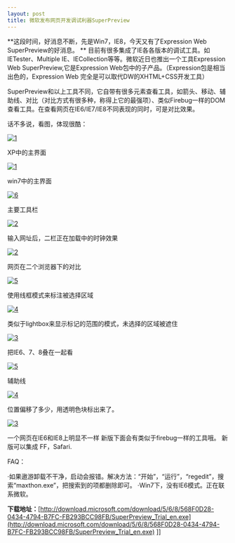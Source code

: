 ```yaml
---
layout: post
title: 微软发布网页开发调试利器SuperPreview
---
```

**这段时间，好消息不断，先是Win7，IE8，今天又有了Expression Web SuperPreview的好消息。 **
目前有很多集成了IE各各版本的调试工具。如IETester、Multiple IE、IECollection等等。微软近日也推出一个工具Expression Web SuperPreview,它是Expression Web包中的子产品。（Expression包是相当出色的，Expression Web 完全是可以取代DW的XHTML+CSS开发工具）

SuperPreview和以上工具不同，它自带有很多元素查看工具，如箭头、移动、辅助线、对比（对比方式有很多种，称得上它的最强项）、类似Firebug一样的DOM查看工具。在查看网页在IE6/IE7/IE8不同表现的同时，可是对比效果。

话不多说，看图，体现很酷： 

[![1](https://eve1iq.bay.livefilestore.com/y1mi-iJINPEqSlwlh37_ua939OvTxWM35o6wfAqk6oW9GKQuZVhKcK2L-9mgAD_3q4OYi9ozBcWpEu1JAeeMYAvAHG5P1a1o0iW2fXMEvhqES0kFZubBV6M2UGtue9kyLJaENxLp8J15OM/1_thumb[4].png "1")](https://eve1iq.bay.livefilestore.com/y1mNJRumeyyxuya3jA0arISgl8nel5phwU3Cqf2CzRPFhfkreWZYknmkVG6YuJhLH1njxwY6Uflgp8d81mrzrkPUDjAi0inmTZfvUswlD3Ak3tLaJJuXYtHCkhyviHKcwJxzekOt3qftR4/1[6].png) 

XP中的主界面 

[![1](https://eve1iq.bay.livefilestore.com/y1mUvJDY3hvPtTJNb0L9rVUz-EEGQfWnDgU2URJMxl42PRw58wsxp6PWzY88p3ss3bM07lpS-9uHduwqOtkP0uas25wq1uZBl8lbntnFFmFiu4wNSkiK1VcLd7pnEmICIyoTBmq4TpKJwQ/1_thumb[8].png "1")](https://eve1iq.bay.livefilestore.com/y1maNwM7HrNstazco_TBTUufDq8xZq4n7x8s72Tl38FzangRGQ36H5XSbUyTcKkk16A6P5xk-U_T9b-NctaqHQC755ZJt87L8lH0y3EZTUzwO9vWsBrWwn75Z7zAkXjbXURGu-I7pHSl1M/1[10].png) 

win7中的主界面 

[![6](https://eve1iq.bay.livefilestore.com/y1mOyAly_8ugKqluSHy1RFD1C7NGpX5qbLlniwQ-xYYgLUSXpBALxLksKMTThodXFOWFnxKEaERrnKN2jUZTrZVD6WxQrn1mCQ1MfR8I6eTQ4D07on_4sEMGPX9Yg-A084bPK27ds7u2sQ/6_thumb[3].png "6")](https://eve1iq.bay.livefilestore.com/y1mXCu93R9aP4wzvFtXL-S3-AX1EY20-9B0_7FDmSdIuyy43Snxwr0RiZlnj8k6IqJsv4WDRiz9YG9qNWmWRNpyrva1VSz1qGVFBCC_5JcrTz6zpGRYd3qpxvMmn9WIEEcsLRoq21U4EkU/6[3].png) 

主要工具栏 

[![2](https://eve1iq.bay.livefilestore.com/y1m-B6OuvnUotg2NxD0eZ-3rF-YQ0_Ls615TIcGJIIviZY3HolfrrazCWUnu4r9GUfvBSdJp1mInmLd1lJ4bECHlpEn-PzgW0xyPc5r7CLW1Gw7mKvE4ej74lBDtODm8IPAg3B2SUMgGtI/2_thumb[3].png "2")](https://eve1iq.bay.livefilestore.com/y1ma5Gj1exglPXOVtB3G2QVDNh4FQmhkz8B6xQQosMHDsX5wiUU11_cUiX1tK-NzYey1lQxxY7JhnT_xnAOARdxHSvHxNqFL2hNF748oa978PXMdf7EqQqSdqZ2zmT5NXu6NWDwkbKatmc/2[5].png) 

输入网址后，二栏正在加载中的时钟效果 

[![2](https://eve1iq.bay.livefilestore.com/y1mH6XLDkV801eRpCmQUil1J9v1VPWS5Yym97a0yWKmwT_E2E_F2Aln43Zqy1bsgfNU5-SeEJChMrnWPE7r5RqBAzGr9enM6wgav0ZmrpV-tQ-0wEO7vaTTyc-FOSppv5a04ji2K6DDFhI/2_thumb[5].png "2")](https://eve1iq.bay.livefilestore.com/y1ma8lSkPXsrA80DFG0jf27nZonDiDS2agagBwL3C5K5AuFVtbtcEg3WLLWoKyK-MO7j0xuqGfb0wj5B_r2to6JCnNViU6HQLGAQCG3-EyGbncbT4suXvzOInAis429PCnpHsZvapLqkfI/2[7].png) 

网页在二个浏览器下的对比 

[![5](https://eve1iq.bay.livefilestore.com/y1mMdsXZDaLfs4NHDokGRrzJbN2WywQQYgLdUmTI6zsuyBmEN8Aq1po2oMglk9Bjyd6GksNyQ_9F2rVPAAd26Z0Z_sKAQdBMvXlHHeixG9abrIalx78D_oNzB6joZULCXhFbb8CQNyzV6g/5_thumb[4].png "5")](https://eve1iq.bay.livefilestore.com/y1moCcwdGtepJJr51A_oUdO3BcLe0JwwWOLa0fYmkEk8l-LFSoqvaPs4Ps8qSjGw4bWYnAi9IVYor9jrgXydfhBcOXyDbWM19J_uJzdaSPL67RTB-20k2V3OX6FYrjLAAG60GfOHLOryhE/5[6].png) 

使用线框模式来标注被选择区域 

[![4](https://eve1iq.bay.livefilestore.com/y1mZBkZio0R-B4okTocqnh-ZozKRF3ELok93kXF2K3xPYhvMi-ehwnSNWyIOi8iTXvyvJNtrCD3cK92Ska_PvJYyyXzxj2UVLq6SnEkT5jymNL60CVWG-1Gz1JD4hFuqbkg8gdRabDcFw8/4_thumb[5].png "4")](https://eve1iq.bay.livefilestore.com/y1mU0KL2uYweQ-gLJct2A-6LTxD3jbLrluoOb_wYBI6RD-XW7BTSXjELMe8Q3cBDn491qoiljMlrgftrNeJh_euob7IhUVcUMJFnk6uesEJpMU-37O2cKmZ8RYspOKt5ASqyoC8K0YLeU8/4[7].png) 

类似于lightbox来显示标记的范围的模式，未选择的区域被遮住 

[![3](https://eve1iq.bay.livefilestore.com/y1mBNGLn9_00rlP_7V74RQzv0aXHnBQF54mWfyzsMBhLTHSaPO3lgFVvOjqWPK1e9VPvTj7OIu9xBN5IoxlwXNPeNz4buaPgrfTpB479FgTRoKpkJA4XUwI5_jmho8uhy9u1UQ6C4r00Ls/3_thumb[3].png "3")](https://eve1iq.bay.livefilestore.com/y1m95als0O_c0byFzpLY5I3DJt5Cgp4gnWR3HcR95NavnEtzr1SE46igboIxYV_DHe3SxjnVrGsKt7IcOFLrgpi08VWHG0ihFB-GGntk9LJe7YvsqYOeGyGcFH1Az01HEAAI2GxF1ZN-cc/3[5].png) 

把IE6、7、8叠在一起看 

[![5](https://eve1iq.bay.livefilestore.com/y1mFdq9mCsQIqZt8vUcWJdZDRjhQCNSh_z1C5I7GoBjG7YU_FfOC_wk4ryBhGNCOhIN3LbtdPievbkW5q3UJ-iHhgrwUwtUfocoZmokZ6-LKEfzrtQv7mfcMXdolXGKe3bqVjCmlOKjBp8/5_thumb[5].png "5")](https://eve1iq.bay.livefilestore.com/y1mBe4ENit-PQmpnIuICYlJ7sgRQSULX6FZVZUDWO8jlUF6pEy4PD1KiVwMMMFFAsjhllrTOhTQzmBtQO843om1UfxUhOwcwFjRZT6Sgo6Exur6f4PmUOqDr1AkHDEQLPYP9XVtIOjIHSk/5[7].png) 

辅助线 

[![4](https://eve1iq.bay.livefilestore.com/y1mBDM0kyb3saEys0dCCq2PdUpp4FiO2ubgeFq4oiuxJDYHwbGzG1tWM1_oke34Uz0LWMU3A24sA53TPwP0lIlsN7EPNtB9cIJ5_p7u9k-fzMnSjW5EwNAOWOYpevU8x3biBWyOdC8xSgk/4_thumb[6].png "4")](https://eve1iq.bay.livefilestore.com/y1mG-GNtTfTV3TaxjLK3PvcravNkfXZsC_-1sPPjCniBNwuJWZ7uTidDslVgHIXh_xeBleqqozEsew5PCY7NrkmwPyoO5AnWRPP_Hwn_VufdblYu0hMD_R4M23ydjSBAHR5K0U8IKOZiYo/4[8].png)&nbsp; 

位置偏移了多少，用透明色块标出来了。 

[![3](https://eve1iq.bay.livefilestore.com/y1mYG36bKqjUzpijF_iRMaSn4GC6BFhuml3SJYW-ZQlqG6VQxnlwbUeI8wHqVPWXeb9m0Ixq7c5FKMv3cA50XmlWgalbkCEeEmFr21_m066Rk-Yo9KxoYAtR-7jvg0pbweYlsUK99bMvGI/3_thumb[5].png "3")](https://eve1iq.bay.livefilestore.com/y1mhecLZudo8b48siLw-DAx7mXuh8ZCA3Y7H6rIKUiCGqMftD2LLYVszecGjaVkCGyCkNXbp_ORziZMzKa54_KBJOOi9GAK3fzgPppGZBR51DkN2ssHL7B06RO5u0Xjpy2VGdSP1lJ6Iv8/3[7].png)&nbsp; 

一个网页在IE6和IE8上明显不一样 
新版下面会有类似于firebug一样的工具哦。 新版可以集成 FF，Safari.

FAQ： 

·如果遨游卸载不干净，启动会报错。解决方法：“开始”，“运行”，“regedit”，搜索“maxthon.exe”，把搜索到的项都删除即可。
·Win7下，没有IE6模式。正在联系微软。

**下载地址：**[http://download.microsoft.com/download/5/6/8/568F0D28-0434-4794-B7FC-FB293BCC98FB/SuperPreview_Trial_en.exe](http://download.microsoft.com/download/5/6/8/568F0D28-0434-4794-B7FC-FB293BCC98FB/SuperPreview_Trial_en.exe)
]]